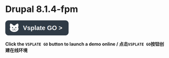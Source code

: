 # Drupal 8.1.4-fpm

<a href="https://www.vsplate.com/?docker-compose=https://github.com/vsplate/dcenvs/drupal/8.1.4-fpm"><img alt="VSPLATE GO" src="https://raw.githubusercontent.com/vsplate/images/master/vsgo_btn.png" width="200px"></a>

**Click the `VSPLATE GO` button to launch a demo online / 点击`VSPLATE GO`按钮创建在线环境**